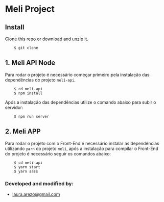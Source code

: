 # Meli Project

## Install

Clone this repo or download and unzip it.

```shell
    $ git clone
```

## 1. Meli API Node

Para rodar o projeto é necessário começar primeiro pela instalação das dependências do projeto `meli-api`.

```shell
    $ cd meli-api
    $ npm install
```

Após a instalação das dependências utilize o comando abaixo para subir o servidor:

```shell
    $ npm run server
```

## 2. Meli APP

Para rodar o projeto com o Front-End é necessário instalar as dependências utilizando `yarn` do projeto `meli`, após a instalação para compilar o Front-End do projeto é necessário seguir os comandos abaixo:

```shell
    $ cd meli-api
    $ yarn start
    $ yarn sass
```    

### Developed and modified by:
- laura.arezo@gmail.com